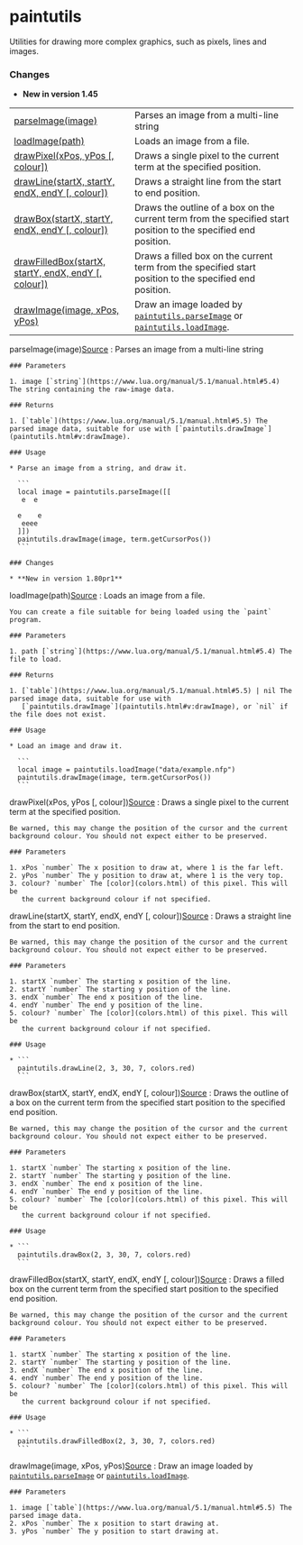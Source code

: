 # paintutils

Utilities for drawing more complex graphics, such as pixels, lines and
images.

### Changes

* **New in version 1.45**

|  |  |
| --- | --- |
| [parseImage(image)](#v:parseImage) | Parses an image from a multi-line string |
| [loadImage(path)](#v:loadImage) | Loads an image from a file. |
| [drawPixel(xPos, yPos [, colour])](#v:drawPixel) | Draws a single pixel to the current term at the specified position. |
| [drawLine(startX, startY, endX, endY [, colour])](#v:drawLine) | Draws a straight line from the start to end position. |
| [drawBox(startX, startY, endX, endY [, colour])](#v:drawBox) | Draws the outline of a box on the current term from the specified start position to the specified end position. |
| [drawFilledBox(startX, startY, endX, endY [, colour])](#v:drawFilledBox) | Draws a filled box on the current term from the specified start position to the specified end position. |
| [drawImage(image, xPos, yPos)](#v:drawImage) | Draw an image loaded by [`paintutils.parseImage`](paintutils.html#v:parseImage) or [`paintutils.loadImage`](paintutils.html#v:loadImage). |

parseImage(image)[Source](https://github.com/cc-tweaked/CC-Tweaked/blob/9c0ce27ce6ac568ecdff2a369cf517cb9431279f/projects/core/src/main/resources/data/computercraft/lua/rom/apis/paintutils.lua#L66)
:   Parses an image from a multi-line string

    ### Parameters

    1. image [`string`](https://www.lua.org/manual/5.1/manual.html#5.4) The string containing the raw-image data.

    ### Returns

    1. [`table`](https://www.lua.org/manual/5.1/manual.html#5.5) The parsed image data, suitable for use with [`paintutils.drawImage`](paintutils.html#v:drawImage).

    ### Usage

    * Parse an image from a string, and draw it.

      ```
      local image = paintutils.parseImage([[
       e  e

      e    e
       eeee
      ]])
      paintutils.drawImage(image, term.getCursorPos())
      ```

    ### Changes

    * **New in version 1.80pr1**

loadImage(path)[Source](https://github.com/cc-tweaked/CC-Tweaked/blob/9c0ce27ce6ac568ecdff2a369cf517cb9431279f/projects/core/src/main/resources/data/computercraft/lua/rom/apis/paintutils.lua#L87)
:   Loads an image from a file.

    You can create a file suitable for being loaded using the `paint` program.

    ### Parameters

    1. path [`string`](https://www.lua.org/manual/5.1/manual.html#5.4) The file to load.

    ### Returns

    1. [`table`](https://www.lua.org/manual/5.1/manual.html#5.5) | nil The parsed image data, suitable for use with
       [`paintutils.drawImage`](paintutils.html#v:drawImage), or `nil` if the file does not exist.

    ### Usage

    * Load an image and draw it.

      ```
      local image = paintutils.loadImage("data/example.nfp")
      paintutils.drawImage(image, term.getCursorPos())
      ```

drawPixel(xPos, yPos [, colour])[Source](https://github.com/cc-tweaked/CC-Tweaked/blob/9c0ce27ce6ac568ecdff2a369cf517cb9431279f/projects/core/src/main/resources/data/computercraft/lua/rom/apis/paintutils.lua#L108)
:   Draws a single pixel to the current term at the specified position.

    Be warned, this may change the position of the cursor and the current
    background colour. You should not expect either to be preserved.

    ### Parameters

    1. xPos `number` The x position to draw at, where 1 is the far left.
    2. yPos `number` The y position to draw at, where 1 is the very top.
    3. colour? `number` The [color](colors.html) of this pixel. This will be
       the current background colour if not specified.

drawLine(startX, startY, endX, endY [, colour])[Source](https://github.com/cc-tweaked/CC-Tweaked/blob/9c0ce27ce6ac568ecdff2a369cf517cb9431279f/projects/core/src/main/resources/data/computercraft/lua/rom/apis/paintutils.lua#L131)
:   Draws a straight line from the start to end position.

    Be warned, this may change the position of the cursor and the current
    background colour. You should not expect either to be preserved.

    ### Parameters

    1. startX `number` The starting x position of the line.
    2. startY `number` The starting y position of the line.
    3. endX `number` The end x position of the line.
    4. endY `number` The end y position of the line.
    5. colour? `number` The [color](colors.html) of this pixel. This will be
       the current background colour if not specified.

    ### Usage

    * ```
      paintutils.drawLine(2, 3, 30, 7, colors.red)
      ```

drawBox(startX, startY, endX, endY [, colour])[Source](https://github.com/cc-tweaked/CC-Tweaked/blob/9c0ce27ce6ac568ecdff2a369cf517cb9431279f/projects/core/src/main/resources/data/computercraft/lua/rom/apis/paintutils.lua#L205)
:   Draws the outline of a box on the current term from the specified start
    position to the specified end position.

    Be warned, this may change the position of the cursor and the current
    background colour. You should not expect either to be preserved.

    ### Parameters

    1. startX `number` The starting x position of the line.
    2. startY `number` The starting y position of the line.
    3. endX `number` The end x position of the line.
    4. endY `number` The end y position of the line.
    5. colour? `number` The [color](colors.html) of this pixel. This will be
       the current background colour if not specified.

    ### Usage

    * ```
      paintutils.drawBox(2, 3, 30, 7, colors.red)
      ```

drawFilledBox(startX, startY, endX, endY [, colour])[Source](https://github.com/cc-tweaked/CC-Tweaked/blob/9c0ce27ce6ac568ecdff2a369cf517cb9431279f/projects/core/src/main/resources/data/computercraft/lua/rom/apis/paintutils.lua#L258)
:   Draws a filled box on the current term from the specified start position to
    the specified end position.

    Be warned, this may change the position of the cursor and the current
    background colour. You should not expect either to be preserved.

    ### Parameters

    1. startX `number` The starting x position of the line.
    2. startY `number` The starting y position of the line.
    3. endX `number` The end x position of the line.
    4. endY `number` The end y position of the line.
    5. colour? `number` The [color](colors.html) of this pixel. This will be
       the current background colour if not specified.

    ### Usage

    * ```
      paintutils.drawFilledBox(2, 3, 30, 7, colors.red)
      ```

drawImage(image, xPos, yPos)[Source](https://github.com/cc-tweaked/CC-Tweaked/blob/9c0ce27ce6ac568ecdff2a369cf517cb9431279f/projects/core/src/main/resources/data/computercraft/lua/rom/apis/paintutils.lua#L296)
:   Draw an image loaded by [`paintutils.parseImage`](paintutils.html#v:parseImage) or [`paintutils.loadImage`](paintutils.html#v:loadImage).

    ### Parameters

    1. image [`table`](https://www.lua.org/manual/5.1/manual.html#5.5) The parsed image data.
    2. xPos `number` The x position to start drawing at.
    3. yPos `number` The y position to start drawing at.